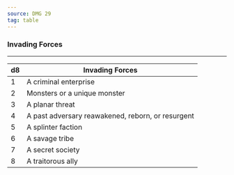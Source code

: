 ```yaml
---
source: DMG 29
tag: table
---
```


### Invading Forces
---
|d8|Invading Forces|
|----|------------|
|1|A criminal enterprise|
|2|Monsters or a unique monster|
|3|A planar threat|
|4|A past adversary reawakened, reborn, or resurgent|
|5|A splinter faction|
|6|A savage tribe|
|7|A secret society|
|8|A traitorous ally|
